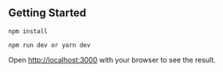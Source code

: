 ## Getting Started

`npm install`

`npm run dev or yarn dev`

Open [http://localhost:3000](http://localhost:3000) with your browser to see the result.